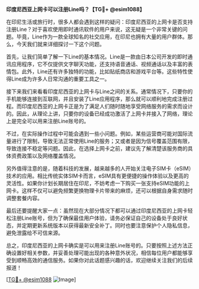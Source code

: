 **印度尼西亚上网卡可以注册Line吗？【TG💪+ @esim1088】**

在印尼生活或旅行时，很多人都会遇到这样的疑问：印度尼西亚的上网卡是否支持注册Line？对于喜欢使用即时通讯软件的用户来说，这无疑是一个非常关键的问题。毕竟，Line作为一款全球知名的社交应用，在印尼也拥有大量的用户群体。那么，今天我们就来详细探讨一下这个问题。

首先，让我们简单了解一下Line的基本情况。Line是一款由日本公司开发的即时通讯应用程序，它不仅提供文字聊天功能，还支持语音通话、视频通话以及丰富的表情包。此外，Line还有许多独特的功能，比如贴纸商店和游戏平台等。这些特性使得Line成为许多人日常沟通的重要工具之一。

接下来我们来看看印度尼西亚的上网卡与Line之间的关系。通常情况下，只要你的手机能够连接到互联网，并且安装了Line应用程序，那么就可以顺利地完成注册过程。而印度尼西亚的上网卡正是为了满足人们随时随地享受网络服务的需求而设计的。因此，从理论上讲，只要你的设备已经成功激活了上网卡并接入了网络，理论上是完全可以用来注册Line账号的。

不过，在实际操作过程中可能会遇到一些小问题。例如，某些运营商可能对国际流量进行了限制，导致无法正常使用Line的服务；又或者是因为信号覆盖范围有限，导致连接不稳定等问题。因此，在选择上网卡之前，建议先了解清楚该服务商的具体资费政策以及网络覆盖情况。

另外值得注意的是，随着科技的发展，越来越多的人开始关注电子SIM卡（eSIM）技术的应用。相比传统实体SIM卡而言，eSIM具有更便捷的操作体验以及更高的灵活性。如果你计划长期居住在印尼，不妨考虑一下购买一张支持eSIM功能的上网卡。这样不仅可以避免频繁更换物理卡片带来的麻烦，还可以根据自身需求随时调整套餐内容。

最后还要提醒大家一点：虽然现在大部分情况下都可以通过印度尼西亚的上网卡轻松注册Line账号，但为了确保最佳用户体验，请务必保证自己的设备处于良好状态，并定期更新系统版本以获得最新安全补丁。同时也要注意保护个人隐私信息，避免泄露给不可信来源。

总之，印度尼西亚的上网卡确实是可以用来注册Line账号的。只要按照上述方法正确设置好相关参数，并妥善处理可能出现的各种意外状况，相信每位用户都能够享受到顺畅高效的通信服务。如果你对此话题感兴趣的话，欢迎继续关注我们的后续报道！

[[TG💪+ @esim1088](https://t.me/s/esim1088) ![Image](https://i.postimg.cc/4NQfJmqS/Snipaste-2025-05-13-00-14-12.png)]